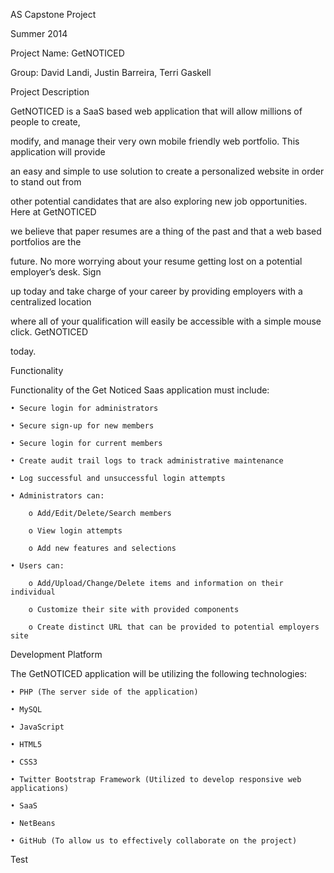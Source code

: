 
AS Capstone Project

Summer 2014

Project Name: GetNOTICED

Group: David Landi, Justin Barreira, Terri Gaskell



Project Description

GetNOTICED is a SaaS based web application that will allow millions of people to create, 

modify, and manage their very own mobile friendly web portfolio. This application will provide 

an easy and simple to use solution to create a personalized website in order to stand out from 

other potential candidates that are also exploring new job opportunities. Here at GetNOTICED 

we believe that paper resumes are a thing of the past and that a web based portfolios are the 

future. No more worrying about your resume getting lost on a potential employer’s desk. Sign 

up today and take charge of your career by providing employers with a centralized location 

where all of your qualification will easily be accessible with a simple mouse click. GetNOTICED 

today. 

Functionality

Functionality of the Get Noticed Saas application must include:

    • Secure login for administrators

    • Secure sign-up for new members

    • Secure login for current members

    • Create audit trail logs to track administrative maintenance

    • Log successful and unsuccessful login attempts

    • Administrators can:

        o Add/Edit/Delete/Search members

        o View login attempts

        o Add new features and selections

    • Users can:

        o Add/Upload/Change/Delete items and information on their individual 

        o Customize their site with provided components

        o Create distinct URL that can be provided to potential employers site

Development Platform

The GetNOTICED application will be utilizing the following technologies:

    • PHP (The server side of the application)

    • MySQL

    • JavaScript

    • HTML5

    • CSS3

    • Twitter Bootstrap Framework (Utilized to develop responsive web applications)

    • SaaS

    • NetBeans

    • GitHub (To allow us to effectively collaborate on the project)

Test